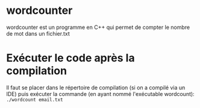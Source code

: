 # wordcounter
wordcounter est un programme en C++ qui permet de compter le nombre de mot dans un fichier.txt

# Exécuter le code après la compilation
Il faut se placer dans le répertoire de compilation (si on a compilé via un IDE) puis exécuter la commande (en ayant nommé l'exécutable wordcount):
`./wordcount email.txt`

